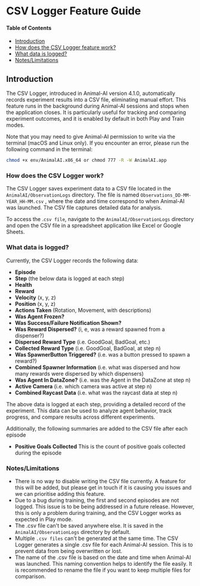 # CSV Logger Feature Guide

#### Table of Contents

* [Introduction](#introduction)
* [How does the CSV Logger feature work?](#how-does-the-csv-logger-work)
* [What data is logged?](#what-data-is-logged)
* [Notes/Limitations](#notes-limitations)

## Introduction

The CSV Logger, introduced in Animal-AI version 4.1.0, automatically records experiment results into a CSV file, eliminating manual effort. This feature runs in the background during Animal-AI sessions and stops when the application closes. It is particularly useful for tracking and comparing experiment outcomes, and it is enabled by default in both Play and Train modes.

Note that you may need to give Animal-AI permission to write via the terminal (macOS and Linux only). If you encounter an error, please run the following command in the terminal:

```bash
chmod +x env/AnimalAI.x86_64 or chmod 777 -R -W AnimalAI.app
```

### How does the CSV Logger work?

The CSV Logger saves experiment data to a CSV file located in the `AnimalAI/ObservationLogs` directory. The file is named `Observations_DD-MM-YEAR_HH-MM.csv` , where the date and time correspond to when Animal-AI was launched. The CSV file captures detailed data for analysis.

To access the .`csv file`, navigate to the `AnimalAI/ObservationLogs` directory and open the CSV file in a spreadsheet application like Excel or Google Sheets.

### What data is logged?

Currently, the CSV Logger records the following data:

* **Episode**
* **Step** (the below data is logged at each step)
* **Health**
* **Reward**
* **Velocity** (x, y, z)
* **Position** (x, y, z)
* **Actions Taken** (Rotation, Movement, with descriptions)
* **Was Agent Frozen?**
* **Was Success/Failure Notification Shown?**
* **Was Reward Dispersed?** (i, e, was a reward spawned from a dispenser?)
* **Dispersed Reward Type** (i.e. GoodGoal, BadGoal, etc.)
* **Collected Reward Type** (i.e. GoodGoal, BadGoal, at step n)
* **Was SpawnerButton Triggered?** (i.e. was a button pressed to spawn a reward?)
* **Combined Spawner Information** (i.e. what was dispersed and how many rewards were dispersed by which dispensers)
* **Was Agent In DataZone?** (i.e. was the Agent in the DataZone at step n)
* **Active Camera** (i.e. which camera was active at step n)
* **Combined Raycast Data** (i.e. what was the raycast data at step n)

The above data is logged at each step, providing a detailed record of the experiment. This data can be used to analyze agent behavior, track progress, and compare results across different experiments.

Additionally, the following summaries are added to the CSV file after each episode
* **Positive Goals Collected** This is the count of positive goals collected during the episode

### Notes/Limitations

* There is no way to disable writing the CSV file currently. A feature for this will be added, but please get in touch if it is causing you issues and we can prioritise adding this feature.
* Due to a bug during training, the first and second episodes are not logged. This issue is to be being addressed in a future release. However, this is only a problem during training, and the CSV Logger works as expected in Play mode.
* The .csv file can't be saved anywhere else. It is saved in the `AnimalAI/ObservationLogs` directory by default.
* Multiple `.csv files` can't be generated at the same time. The CSV Logger generates a single .csv file for each Animal-AI session. This is to prevent data from being overwritten or lost.
* The name of the .csv file is based on the date and time when Animal-AI was launched. This naming convention helps to identify the file easily. It is recommended to rename the file if you want to keep multiple files for comparison.